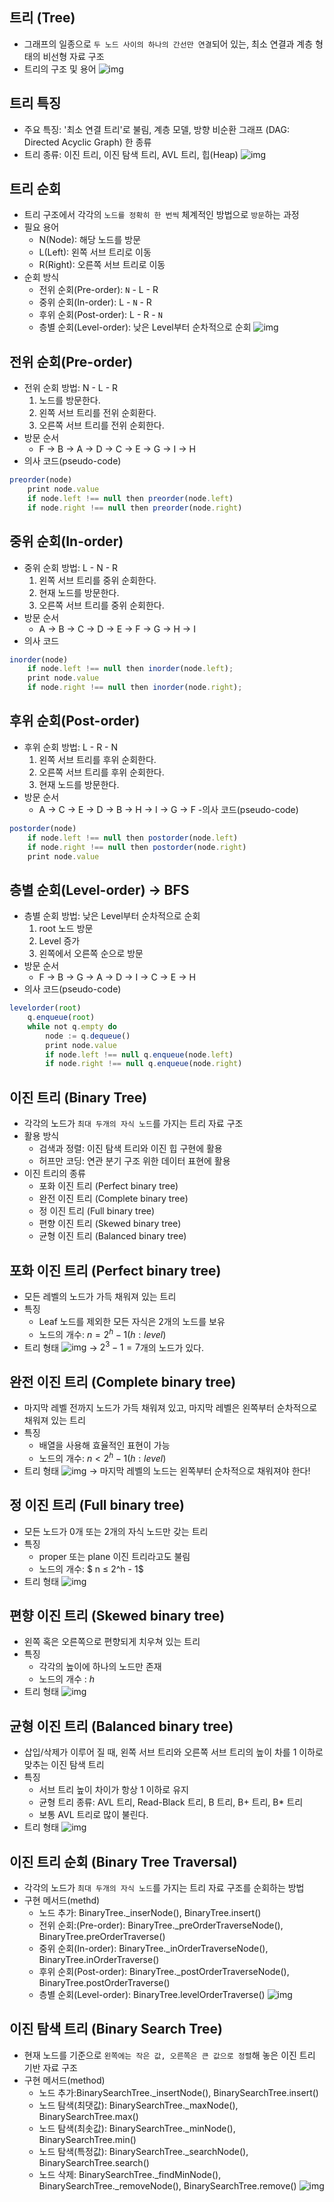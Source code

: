 ## 트리 (Tree)
- 그래프의 일종으로 `두 노드 사이의 하나의 간선만 연결`되어 있는, 최소 연결과 계층 형태의 비선형 자료 구조
- 트리의 구조 및 용어
![img](../../images/Tree.PNG)

## 트리 특징
- 주요 특징: '최소 연결 트리'로 불림, 계층 모델, 방향 비순환 그래프 (DAG: Directed Acyclic Graph) 한 종류
- 트리 종류: 이진 트리, 이진 탐색 트리, AVL 트리, 힙(Heap)
![img](../../images/Tree2.PNG)

## 트리 순회
- 트리 구조에서 각각의 `노드를 정확히 한 번씩` 체계적인 방법으로 `방문`하는 과정
- 필요 용어
    - N(Node): 해당 노드를 방문
    - L(Left): 왼쪽 서브 트리로 이동
    - R(Right): 오른쪽 서브 트리로 이동
- 순회 방식
    - 전위 순회(Pre-order): `N` - L - R
    - 중위 순회(In-order): L - `N` - R
    - 후위 순회(Post-order): L - R - `N`
    - 층별 순회(Level-order): 낮은 Level부터 순차적으로 순회
![img](../../images/Tree3.PNG)

## 전위 순회(Pre-order)
- 전위 순회 방법: N - L - R
    1. 노드를 방문한다.
    2. 왼쪽 서브 트리를 전위 순회환다.
    3. 오른쪽 서브 트리를 전위 순회한다.
- 방문 순서
    - F → B → A → D → C → E → G → I → H
- 의사 코드(pseudo-code)
```javascript
preorder(node)
    print node.value
    if node.left !== null then preorder(node.left)
    if node.right !== null then preorder(node.right)
```

## 중위 순회(In-order)
- 중위 순회 방법: L - N - R
    1. 왼쪽 서브 트리를 중위 순회한다.
    2. 현재 노드를 방문한다.
    3. 오른쪽 서브 트리를 중위 순회한다.
- 방문 순서
    - A → B → C → D → E → F → G → H → I
- 의사 코드
```javascript
inorder(node)
    if node.left !== null then inorder(node.left);
    print node.value
    if node.right !== null then inorder(node.right);
```

## 후위 순회(Post-order)
- 후위 순회 방법: L - R - N
    1. 왼쪽 서브 트리를 후위 순회한다.
    2. 오른쪽 서브 트리를 후위 순회한다.
    3. 현재 노드를 방문한다.
- 방문 순서
    - A → C → E → D → B → H → I → G → F
-의사 코드(pseudo-code)
```javascript
postorder(node)
    if node.left !== null then postorder(node.left)
    if node.right !== null then postorder(node.right)
    print node.value
```


## 층별 순회(Level-order) → BFS
- 층별 순회 방법: 낮은 Level부터 순차적으로 순회
    1. root 노드 방문
    2. Level 증가
    3. 왼쪽에서 오른쪽 순으로 방문
- 방문 순서
    - F → B → G → A → D → I → C → E → H
- 의사 코드(pseudo-code)
```javascript
levelorder(root)
    q.enqueue(root)
    while not q.empty do
        node := q.dequeue()
        print node.value
        if node.left !== null q.enqueue(node.left)
        if node.right !== null q.enqueue(node.right)
```

## 이진 트리 (Binary Tree)
- 각각의 노드가 `최대 두개의 자식 노드`를 가지는 트리 자료 구조
- 활용 방식
    - 검색과 정렬: 이진 탐색 트리와 이진 힙 구현에 활용
    - 허프만 코딩: 연관 분기 구조 위한 데이터 표현에 활용
- 이진 트리의 종류
    - 포화 이진 트리 (Perfect binary tree)
    - 완전 이진 트리 (Complete binary tree)
    - 정 이진 트리 (Full binary tree)
    - 편향 이진 트리 (Skewed binary tree)
    - 균형 이진 트리 (Balanced binary tree)


## 포화 이진 트리 (Perfect binary tree)
- 모든 레벨의 노드가 가득 채워져 있는 트리
- 특징
    - Leaf 노드를 제외한 모든 자식은 2개의 노드를 보유
    - 노드의 개수: $n = 2^h - 1 (h : level)$
- 트리 형태
![img](../../images/PerfectBinaryTree.PNG)
→ $2^3 - 1 = 7$개의 노드가 있다.

## 완전 이진 트리 (Complete binary tree)
- 마지막 레벨 전까지 노드가 가득 채워져 있고, 마지막 레벨은 왼쪽부터 순차적으로 채워져 있는 트리
- 특징
    - 배열을 사용해 효율적인 표현이 가능
    - 노드의 개수:  $n < 2^h - 1 (h : level)$
- 트리 형태
![img](../../images/CompleteBinaryTree.PNG)
→ 마지막 레벨의 노드는 왼쪽부터 순차적으로 채워져야 한다!

## 정 이진 트리 (Full binary tree)
- 모든 노드가 0개 또는 2개의 자식 노드만 갖는 트리
- 특징
    - proper 또는 plane 이진 트리라고도 불림
    - 노드의 개수: $ n ≤ 2^h - 1$
- 트리 형태
![img](../../images/FullBinaryTree.PNG)

## 편향 이진 트리 (Skewed binary tree)
- 왼쪽 혹은 오른쪽으로 편향되게 치우쳐 있는 트리
- 특징
    - 각각의 높이에 하나의 노드만 존재
    - 노드의 개수 : $h$
- 트리 형태
![img](../../images/SkewedBinaryTree.PNG)

## 균형 이진 트리 (Balanced binary tree)
- 삽입/삭제가 이루어 질 때, 왼쪽 서브 트리와 오른쪽 서브 트리의 높이 차를 1 이하로 맞추는 이진 탐색 트리
- 특징
    - 서브 트리 높이 차이가 항상 1 이하로 유지
    - 균형 트리 종류: AVL 트리, Read-Black 트리, B 트리, B+ 트리, B* 트리
    - 보통 AVL 트리로 많이 불린다.
- 트리 형태
![img](../../images/BalancedBinaryTree.PNG)

## 이진 트리 순회 (Binary Tree Traversal)
- 각각의 노드가 `최대 두개의 자식 노드`를 가지는 트리 자료 구조를 순회하는 방법
- 구현 메서드(methd)
    - 노드 추가: BinaryTree._inserNode(), BinaryTree.insert()
    - 전위 순회:(Pre-order): BinaryTree._preOrderTraverseNode(), BinaryTree.preOrderTraverse()
    - 중위 순회(In-order): BinaryTree._inOrderTraverseNode(), BinaryTree.inOrderTraverse()
    - 후위 순회(Post-order): BinaryTree._postOrderTraverseNode(), BinaryTree.postOrderTraverse()
    - 층별 순회(Level-order): BinaryTree.levelOrderTraverse()
    ![img](../../images/BinaryTreeTraversal.PNG)

## 이진 탐색 트리 (Binary Search Tree)
- 현재 노드를 기준으로 `왼쪽에는 작은 값, 오른쪽은 큰 값으로 정렬`해 놓은 이진 트리 기반 자료 구조
- 구현 메서드(method)
    - 노드 추가:BinarySearchTree._insertNode(), BinarySearchTree.insert()
    - 노드 탐색(최댓값): BinarySearchTree._maxNode(), BinarySearchTree.max()
    - 노드 탐색(최솟값): BinarySearchTree._minNode(), BinarySearchTree.min()
    - 노드 탐색(특정값): BinarySearchTree._searchNode(), BinarySearchTree.search()
    - 노드 삭제: BinarySearchTree._findMinNode(), BinarySearchTree._removeNode(), BinarySearchTree.remove()
    ![img](../../images/BinarySearchTree.PNG)